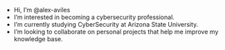 - Hi, I’m @alex-aviles
- I’m interested in becoming a cybersecurity professional.
- I’m currently studying CyberSecurity at Arizona State University.
- I’m looking to collaborate on personal projects that help me improve my knowledge base.
